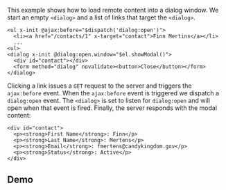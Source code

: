 This example shows how to load remote content into a dialog window.
We start an empty `<dialog>` and a list of links that target the `<dialog>`.
```
<ul x-init @ajax:before="$dispatch('dialog:open')">  
  <li><a href="/contacts/1" x-target="contact">Finn Mertins</a></li>  
  ...  
<ul>
<dialog x-init @dialog:open.window="$el.showModal()">  
  <div id="contact"></div>  
  <form method="dialog" novalidate><button>Close</button></form>  
</dialog>
```
Clicking a link issues a `GET` request to the server and triggers the `ajax:before` event. When the `ajax:before` event is triggered we dispatch a `dialog:open` event.
The `<dialog>` is set to listen for `dialog:open` and will open when that event is fired.
Finally, the server responds with the modal content:
```
<div id="contact">  
  <p><strong>First Name</strong>: Finn</p>  
  <p><strong>Last Name</strong>: Mertens</p>  
  <p><strong>Email</strong>: fmertens@candykingdom.gov</p>  
  <p><strong>Status</strong>: Active</p>  
</div>
```


## Demo